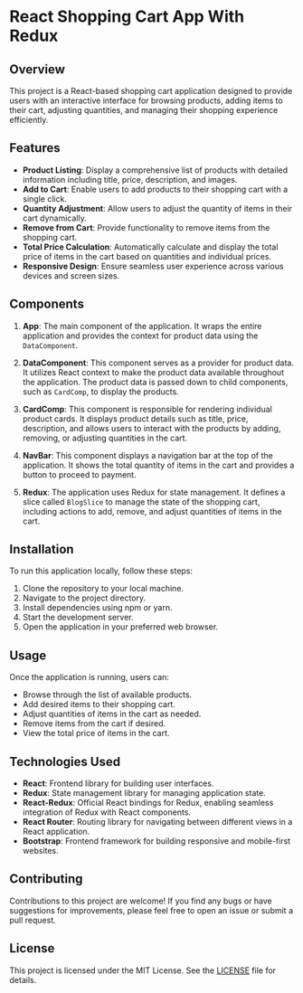 # React Shopping Cart App With Redux

## Overview
This project is a React-based shopping cart application designed to provide users with an interactive interface for browsing products, adding items to their cart, adjusting quantities, and managing their shopping experience efficiently.

## Features
- **Product Listing**: Display a comprehensive list of products with detailed information including title, price, description, and images.
- **Add to Cart**: Enable users to add products to their shopping cart with a single click.
- **Quantity Adjustment**: Allow users to adjust the quantity of items in their cart dynamically.
- **Remove from Cart**: Provide functionality to remove items from the shopping cart.
- **Total Price Calculation**: Automatically calculate and display the total price of items in the cart based on quantities and individual prices.
- **Responsive Design**: Ensure seamless user experience across various devices and screen sizes.

## Components
1. **App**: The main component of the application. It wraps the entire application and provides the context for product data using the `DataComponent`.

2. **DataComponent**: This component serves as a provider for product data. It utilizes React context to make the product data available throughout the application. The product data is passed down to child components, such as `CardComp`, to display the products.

3. **CardComp**: This component is responsible for rendering individual product cards. It displays product details such as title, price, description, and allows users to interact with the products by adding, removing, or adjusting quantities in the cart.

4. **NavBar**: This component displays a navigation bar at the top of the application. It shows the total quantity of items in the cart and provides a button to proceed to payment.

5. **Redux**: The application uses Redux for state management. It defines a slice called `BlogSlice` to manage the state of the shopping cart, including actions to add, remove, and adjust quantities of items in the cart.


## Installation
To run this application locally, follow these steps:
1. Clone the repository to your local machine.
2. Navigate to the project directory.
3. Install dependencies using npm or yarn.
4. Start the development server.
5. Open the application in your preferred web browser.

## Usage
Once the application is running, users can:
- Browse through the list of available products.
- Add desired items to their shopping cart.
- Adjust quantities of items in the cart as needed.
- Remove items from the cart if desired.
- View the total price of items in the cart.

## Technologies Used
- **React**: Frontend library for building user interfaces.
- **Redux**: State management library for managing application state.
- **React-Redux**: Official React bindings for Redux, enabling seamless integration of Redux with React components.
- **React Router**: Routing library for navigating between different views in a React application.
- **Bootstrap**: Frontend framework for building responsive and mobile-first websites.

## Contributing
Contributions to this project are welcome! If you find any bugs or have suggestions for improvements, please feel free to open an issue or submit a pull request.

## License
This project is licensed under the MIT License. See the [LICENSE](LICENSE) file for details.

